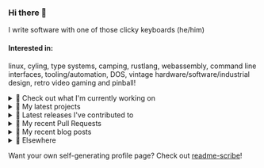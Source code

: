 ### Hi there 👋

I write software with one of those clicky keyboards (he/him)

#### Interested in:
linux, cyling, type systems, camping, rustlang, webassembly, command line interfaces, tooling/automation, DOS, vintage hardware/software/industrial design, retro video gaming and pinball!
<details><summary>👀 Check out what I'm currently working on</summary><br />

- [MetaMask/metamask-mobile](https://github.com/MetaMask/metamask-mobile) - Mobile web browser providing access to websites that use the Ethereum blockchain (1 week ago)
- [rickycodes/win98config](https://github.com/rickycodes/win98config) -  (1 week ago)
- [MetaMask/action-publish-release](https://github.com/MetaMask/action-publish-release) -  (1 week ago)
- [MetaMask/controllers](https://github.com/MetaMask/controllers) - Collection of platform-agnostic modules for creating secure data models for cryptocurrency wallets (1 week ago)
- [MetaMask/action-require-additional-reviewer](https://github.com/MetaMask/action-require-additional-reviewer) - A GitHub Action that can be used to require additional reviewers of automatically created Pull Requests. (2 weeks ago)
</details>

<details><summary>🌱 My latest projects</summary><br />

- [rickycodes/win98config](https://github.com/rickycodes/win98config) - 
- [rickycodes/kitties](https://github.com/rickycodes/kitties) - micro site to browse CryptoKitties
- [rickycodes/pve-no-subscription](https://github.com/rickycodes/pve-no-subscription) - Proxmox VE No-Subscription Removal
- [rickycodes/ftse-rs](https://github.com/rickycodes/ftse-rs) - scrape and filter hl.co.uk market summaries
- [rickycodes/card](https://github.com/rickycodes/card) - npx business card built with rust targeting wasm
</details>

<details><summary>🔭 Latest releases I've contributed to</summary><br />

- [MetaMask/metamask-mobile](https://github.com/MetaMask/metamask-mobile) ([v5.10.0](https://github.com/MetaMask/metamask-mobile/releases/tag/v5.10.0), today) - Mobile web browser providing access to websites that use the Ethereum blockchain
- [MetaMask/metamask-extension](https://github.com/MetaMask/metamask-extension) ([v10.22.0](https://github.com/MetaMask/metamask-extension/releases/tag/v10.22.0), 3 days ago) - :globe_with_meridians: :electric_plug: The MetaMask browser extension enables browsing Ethereum blockchain enabled websites
- [MetaMask/action-publish-release](https://github.com/MetaMask/action-publish-release) ([v2.1.0](https://github.com/MetaMask/action-publish-release/releases/tag/v2.1.0), 4 days ago) - 
- [MetaMask/action-npm-publish](https://github.com/MetaMask/action-npm-publish) ([v2.0.0](https://github.com/MetaMask/action-npm-publish/releases/tag/v2.0.0), 4 days ago) - GitHub Action to publish to NPM
- [MetaMask/controllers](https://github.com/MetaMask/controllers) ([v33.0.0](https://github.com/MetaMask/controllers/releases/tag/v33.0.0), 6 days ago) - Collection of platform-agnostic modules for creating secure data models for cryptocurrency wallets
</details>

<details><summary>🔨 My recent Pull Requests</summary><br />

- [Require clean working directory](https://github.com/MetaMask/metamask-mobile/pull/5240) on [MetaMask/metamask-mobile](https://github.com/MetaMask/metamask-mobile) (today)
- [Feature/slack announce](https://github.com/MetaMask/action-npm-publish/pull/9) on [MetaMask/action-npm-publish](https://github.com/MetaMask/action-npm-publish) (1 week ago)
- [Bump actions](https://github.com/MetaMask/controllers/pull/946) on [MetaMask/controllers](https://github.com/MetaMask/controllers) (2 weeks ago)
- [Bump `@actions/core`](https://github.com/MetaMask/action-create-release-pr/pull/102) on [MetaMask/action-create-release-pr](https://github.com/MetaMask/action-create-release-pr) (2 weeks ago)
- [Remove `set-output`](https://github.com/MetaMask/action-publish-release/pull/55) on [MetaMask/action-publish-release](https://github.com/MetaMask/action-publish-release) (2 weeks ago)
</details>

<details><summary>📜 My recent blog posts</summary><br />

- [Publishing my Website to the peer-to-peer Web](//ricky.codes/blog/posts/publishing-to-the-peer-to-peer-web/) (4 years ago)
</details>

<details><summary>🔗 Elsewhere</summary><br />

- Web: https://ricky.codes
- Twitter: https://twitter.com/rickycodes
- Blog: https://ricky.codes/blog
</details>

Want your own self-generating profile page? Check out [readme-scribe](https://github.com/muesli/readme-scribe)!

